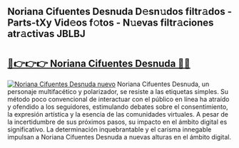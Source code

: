 ## Noriana Cifuentes Desnuda D𝚎sn𝚞dos filtr𝚊dos - Parts-tXy Vid𝚎os f𝚘tos - N𝚞evas filtr𝚊ciones atr𝚊ctivas JBLBJ

# <h2><a href="http://mb2321.tromn.icu/?c=Noriana+Cifuentes+Desnuda">🔗👉👉👉 Noriana Cifuentes Desnuda 🔗🔗</a></h2>

[![Noriana Cifuentes Desnuda nuevo](https://i.imgur.com/pEAQMta.gif)](http://mb2321.tromn.icu/?c=Noriana+Cifuentes+Desnuda)
Noriana Cifuentes Desnuda, un personaje multifacético y polarizador, se resiste a las etiquetas simples. Su método poco convencional de interactuar con el público en línea ha atraído y ofendido a los seguidores, estimulando debates sobre el consentimiento, la expresión artística y la esencia de las comunidades virtuales. A pesar de la incertidumbre de sus próximos pasos, su impacto en el ámbito digital es significativo. La determinación inquebrantable y el carisma innegable impulsan a Noriana Cifuentes Desnuda a nuevas alturas en el ámbito digital.
